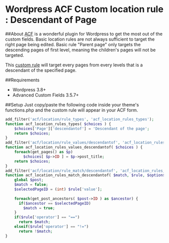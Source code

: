 Wordpress ACF Custom location rule : Descendant of Page
=====================================================

##About
[ACF](http://www.advancedcustomfields.com/) is a wonderful plugin for Wordpress to get the most out of the custom fields.
Basic location rules are not always sufficient to target the right page being edited.
Basic rule "Parent page" only targets the descending pages of first level, meaning the children's pages will not be targeted.

This [custom rule](http://www.advancedcustomfields.com/resources/tutorials/custom-location-rules/) will target every pages from every levels that is a descendant of the specified page. 

##Requirements
* Wordpress 3.8+
* Advanced Custom Fields 3.5.7+

##Setup
Just copy/paste the following code inside your theme's functions.php and the custom rule will appear in your ACF form.

```php
add_filter('acf/location/rule_types', 'acf_location_rules_types');
function acf_location_rules_types( $choices ) {
    $choices['Page']['descendantof'] = 'Descendant of the page';
    return $choices;
}
add_filter('acf/location/rule_values/descendantof', 'acf_location_rules_values_descendantof');
function acf_location_rules_values_descendantof( $choices ) {
    foreach(get_pages() as $p)
        $choices[ $p->ID ] = $p->post_title;
    return $choices;
}
add_filter('acf/location/rule_match/descendantof', 'acf_location_rules_match_descendantof', 10, 3);
function acf_location_rules_match_descendantof( $match, $rule, $options ) {
    global $post;
    $match = false;
    $selectedPageID = (int) $rule['value'];
 
    foreach(get_post_ancestors( $post->ID ) as $ancestor) {
      if($ancestor == $selectedPageID)
        $match = true;
    }
    if($rule['operator'] == "==")
      return $match;
    elseif($rule['operator'] == "!=")
      return !$match;
}
```
